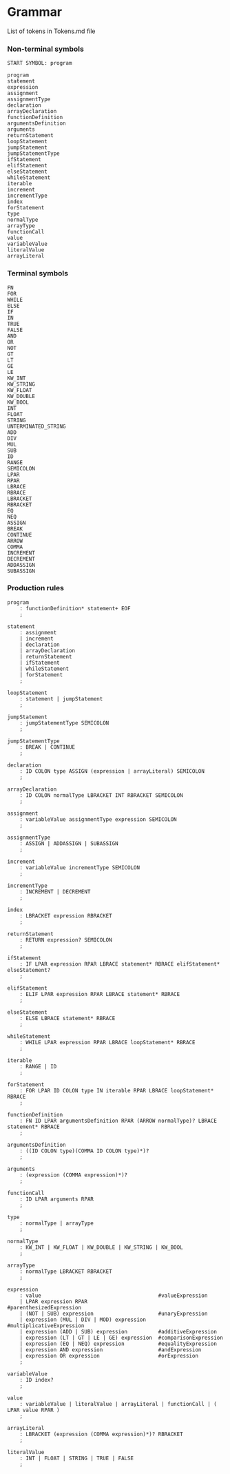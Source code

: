 # Grammar
List of tokens in Tokens.md file

### Non-terminal symbols

```antlrv4
START SYMBOL: program

program
statement
expression
assignment
assignmentType
declaration
arrayDeclaration
functionDefinition
argumentsDefinition
arguments
returnStatement
loopStatement
jumpStatement
jumpStatementType
ifStatement
elifStatement
elseStatement
whileStatement
iterable
increment
incrementType
index
forStatement
type
normalType
arrayType
functionCall
value
variableValue
literalValue
arrayLiteral
```


### Terminal symbols
```antlrv4
FN
FOR 
WHILE
ELSE
IF
IN
TRUE
FALSE
AND
OR
NOT
GT
LT
GE
LE
KW_INT
KW_STRING
KW_FLOAT
KW_DOUBLE
KW_BOOL
INT
FLOAT
STRING
UNTERMINATED_STRING
ADD
DIV
MUL
SUB
ID
RANGE
SEMICOLON
LPAR
RPAR
LBRACE
RBRACE
LBRACKET
RBRACKET
EQ
NEQ
ASSIGN
BREAK
CONTINUE
ARROW
COMMA
INCREMENT
DECREMENT
ADDASSIGN
SUBASSIGN
```




### Production rules

```antlrv4
program 
    : functionDefinition* statement+ EOF
    ;
```  
```antlrv4
statement 
    : assignment
    | increment
    | declaration
    | arrayDeclaration
    | returnStatement
    | ifStatement
    | whileStatement
    | forStatement
    ;
```
```antlrv4
loopStatement
    : statement | jumpStatement
    ;
```
```antlrv4
jumpStatement
    : jumpStatementType SEMICOLON
    ;
```
```antlrv4
jumpStatementType
    : BREAK | CONTINUE
    ;
```
```antlrv4
declaration
    : ID COLON type ASSIGN (expression | arrayLiteral) SEMICOLON 
    ;
```
```antlrv4
arrayDeclaration
    : ID COLON normalType LBRACKET INT RBRACKET SEMICOLON
    ;
```
```antlrv4
assignment
    : variableValue assignmentType expression SEMICOLON
    ;
```
```antlrv4
assignmentType
    : ASSIGN | ADDASSIGN | SUBASSIGN
    ;
```
```antlrv4
increment
    : variableValue incrementType SEMICOLON
    ;
```
```antlrv4
incrementType
    : INCREMENT | DECREMENT
    ;
```
```antlrv4
index
    : LBRACKET expression RBRACKET
    ;
```
```antlrv4
returnStatement
    : RETURN expression? SEMICOLON 
    ;
```
```antlrv4
ifStatement
    : IF LPAR expression RPAR LBRACE statement* RBRACE elifStatement* elseStatement?
    ;
```
```antlrv4
elifStatement
    : ELIF LPAR expression RPAR LBRACE statement* RBRACE
    ;
```
```antlrv4
elseStatement
    : ELSE LBRACE statement* RBRACE
    ;
```
```antlrv4
whileStatement
    : WHILE LPAR expression RPAR LBRACE loopStatement* RBRACE
    ;
```
```antlrv4
iterable
    : RANGE | ID
    ;
```
```antlrv4
forStatement 
    : FOR LPAR ID COLON type IN iterable RPAR LBRACE loopStatement* RBRACE
    ;
```
```antlrv4
functionDefinition
    : FN ID LPAR argumentsDefinition RPAR (ARROW normalType)? LBRACE statement* RBRACE
    ;
```
```antlrv4
argumentsDefinition
    : ((ID COLON type)(COMMA ID COLON type)*)?
    ;
```
```antlrv4
arguments
    : (expression (COMMA expression)*)?
    ;
```
```antlrv4
functionCall
    : ID LPAR arguments RPAR
    ;
```
```antlrv4
type
    : normalType | arrayType
    ;
```
```antlrv4
normalType
    : KW_INT | KW_FLOAT | KW_DOUBLE | KW_STRING | KW_BOOL
    ;
```
```antlrv4
arrayType
    : normalType LBRACKET RBRACKET
    ;
```
```antlrv4
expression
    : value                                      #valueExpression
    | LPAR expression RPAR                       #parenthesizedExpression
    | (NOT | SUB) expression                     #unaryExpression
    | expression (MUL | DIV | MOD) expression    #multiplicativeExpression
    | expression (ADD | SUB) expression          #additiveExpression
    | expression (LT | GT | LE | GE) expression  #comparisonExpression
    | expression (EQ | NEQ) expression           #equalityExpression
    | expression AND expression                  #andExpression
    | expression OR expression                   #orExpression
    ;
```
```antlrv4
variableValue
    : ID index?
    ;
```
```antlrv4
value
    : variableValue | literalValue | arrayLiteral | functionCall | ( LPAR value RPAR )
    ;
```
```antlrv4
arrayLiteral
    : LBRACKET (expression (COMMA expression)*)? RBRACKET
    ;
```
```antlrv4
literalValue
    : INT | FLOAT | STRING | TRUE | FALSE
    ;
```



